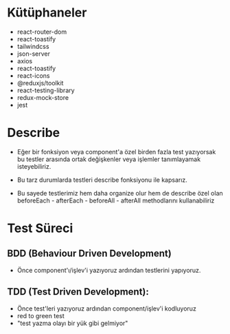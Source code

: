 # Kütüphaneler

- react-router-dom
- react-toastify
- tailwindcss
- json-server
- axios
- react-toastify
- react-icons
- @reduxjs/toolkit
- react-testing-library
- redux-mock-store
- jest

# Describe

- Eğer bir fonksiyon veya component'a özel birden fazla test yazıyorsak bu testler arasında ortak değişkenler veya işlemler tanımlayamak isteyebiliriz.

- Bu tarz durumlarda testleri describe fonksiyonu ile kapsarız.

- Bu sayede testlerimiz hem daha organize olur hem de describe özel olan beforeEach - afterEach - beforeAll - afterAll methodlarını kullanabiliriz

# Test Süreci

## BDD (Behaviour Driven Development)

- Önce component'ı/işlev'i yazıyoruz ardından testlerini yapıyoruz.

## TDD (Test Driven Development):

- Önce test'leri yazıyoruz ardından component/işlev'i kodluyoruz
- red to green test
- "test yazma olayı bir yük gibi gelmiyor"
